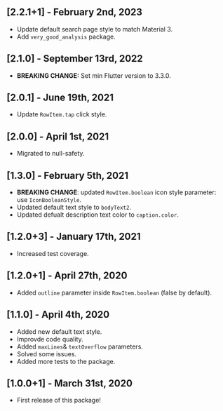 ## [2.2.1+1] - February 2nd, 2023

- Update default search page style to match Material 3.
- Add `very_good_analysis` package.

## [2.1.0] - September 13rd, 2022

- **BREAKING CHANGE:** Set min Flutter version to 3.3.0.

## [2.0.1] - June 19th, 2021

* Update `RowItem.tap` click style.

## [2.0.0] - April 1st, 2021

* Migrated to null-safety.

## [1.3.0] - February 5th, 2021

- **BREAKING CHANGE**: updated `RowItem.boolean` icon style parameter: use `IconBooleanStyle`.
- Updated default text style to `bodyText2`.
- Updated defualt description text color to `caption.color`.

## [1.2.0+3] - January 17th, 2021

- Increased test coverage.

## [1.2.0+1] - April 27th, 2020

- Added `outline` parameter inside `RowItem.boolean` (false by default).

## [1.1.0] - April 4th, 2020

- Added new default text style.
- Improvde code quality.
- Added `maxLines`& `textOverflow` parameters.
- Solved some issues.
- Added more tests to the package.

## [1.0.0+1] - March 31st, 2020

- First release of this package!
